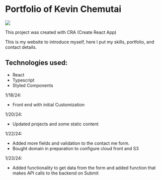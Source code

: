 # Portfolio of Kevin Chemutai

<img src ="./src/assets/home" />
 
This project was created with CRA (Create React App)

This is my website to introduce myself, here I put my skills, portfolio, and contact details.

## Technologies used:

- React
- Typescript
- Styled Components

1/18/24:

- Front end with initial Customization

1/20/24:

- Updated projects and some static content

1/22/24:

- Added more fields and validation to the contact me form.
- Bought domain in preparation to configure cloud front and S3

1/23/24:

- Added functionality to get data from the form and added function that makes API calls to the backend on Submit
